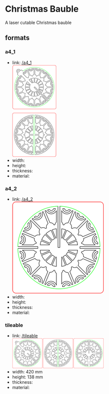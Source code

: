# Christmas Bauble
A laser cutable Christmas bauble

## formats

### a4_1
* link: [/a4_1](a4_1)  
![](a4_1/working_300.png)  
* width:   
* height:   
* thickness:   
* material:   
 

### a4_2
* link: [/a4_2](a4_2)  
![](a4_2/working_300.png)  
* width:   
* height:   
* thickness:   
* material:   
 

### tileable
* link: [/tileable](tileable)  
![](tileable/working_300.png)  
* width: 420 mm  
* height: 138 mm  
* thickness:   
* material:   
 

